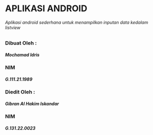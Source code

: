 # APLIKASI ANDROID
###### Aplikasi android sederhana untuk menampilkan inputan data kedalam listview

### Dibuat Oleh :
##### Mochamad Idris
### NIM
##### G.111.21.1989

### Diedit Oleh :
##### Gibran Al Hakim Iskandar
### NIM
##### G.131.22.0023